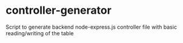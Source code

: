 # controller-generator
Script to generate backend node-express.js controller file with basic reading/writing of the table
